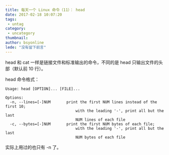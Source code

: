 ```yaml
---
title: 每天一个 Linux 命令（11）： head
date: 2017-02-18 10:07:20
tags:
 - untag
category: 
 - uncategory
thumbnail: 
author: bsyonline
lede: "没有留下前言"
---
```


head 和 cat 一样是链接文件和标准输出的命令，不同的是 head 只输出文件的头部（默认前 10 行）。

<!-- more -->

head 命令格式：

```
Usage: head [OPTION]... [FILE]...

Options:
  -n, --lines=[-]NUM       print the first NUM lines instead of the first 10;
                               with the leading '-', print all but the last
                               NUM lines of each file
  -c, --bytes=[-]NUM       print the first NUM bytes of each file;
                               with the leading '-', print all but the last
                               NUM bytes of each file

```

实际上用过的也只有 -n 了。
